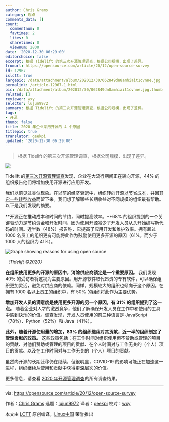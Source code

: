 ```yaml
---
author: Chris Grams
category: 观点
comments_data: []
count:
  commentnum: 0
  favtimes: 2
  likes: 0
  sharetimes: 0
  viewnum: 2800
date: '2020-12-30 06:29:00'
editorchoice: false
excerpt: 根据 Tidelift 的第三次开源管理调查，根据公司规模，出现了差异。
fromurl: https://opensource.com/article/20/12/open-source-survey
id: 12967
islctt: true
largepic: /data/attachment/album/202012/30/062849dn8amhiait1cvnne.jpg
permalink: /article-12967-1.html
pic: /data/attachment/album/202012/30/062849dn8amhiait1cvnne.jpg.thumb.jpg
related: []
reviewer: wxy
selector: lujun9972
summary: 根据 Tidelift 的第三次开源管理调查，根据公司规模，出现了差异。
tags:
- 开源
thumb: false
title: 2020 年企业采用开源的 4 个原因
titlepic: true
translator: geekpi
updated: '2020-12-30 06:29:00'
---
```



> 
> 根据 Tidelift 的第三次开源管理调查，根据公司规模，出现了差异。
> 
> 
> 


![](/data/attachment/album/202012/30/062849dn8amhiait1cvnne.jpg)


Tidelift 的[第三次开源管理调查](https://www.tidelift.com/subscription/2020-managed-open-source-survey)发现，企业在大流行期间正在转向开源，44% 的组织报告他们将增加使用开源进行应用开发。


我们以前见过类似现象。在以前的经济衰退中，组织转向开源[以节省成本](https://blog.tidelift.com/the-third-wave-of-open-source-migration?utm_source=opensource&utm_medium=referral&utm_campaign=2020-survey)，并因[其它一些转型收益](https://blog.tidelift.com/theres-one-thing-stopping-developers-from-using-open-source-even-more?utm_source=opensource&utm_medium=referral&utm_campaign=2020-survey)而留下来。我们想了解哪些长期收益对不同规模的组织最有帮助。以下是我们发现的摘要。


**开源正在推动成本和时间的节约，同时提高效率。**68% 的组织提到的一个关键驱动力是节约资金和开发时间，因为使用开源减少了开发人员从头开始编写新代码的时间。近半数（48%）报告称，它提高了应用开发和维护效率。拥有超过 1000 名员工的组织更有可能将此作为鼓励使用更多开源的原因（61%，而少于 1000 人的组织为 41%）。


![Graph showing reasons for using open source](/data/attachment/album/202012/30/062904wduoiqx16a1dddi4.png "Graph showing reasons for using open source")


*（Tidelift ©2020）*


**在组织使用更多的开源的原因中，消除供应商锁定是一个重要原因。** 我们发现 40％ 的受访者将这视为主要原因。用开源软件取代昂贵的专有软件，可以确保组织更加灵活，避免对供应商的依赖。同样，规模较大的组织也倾向于这个原因。在拥有 1000 名以上员工的组织中，有 50% 的组织将此作为主要优势。


**增加开发人员的满意度是使用更多开源的另一个原因，有 31% 的组织提到了这一点。** 随着企业对人才的激烈竞争，他们了解确保开发人员在工作中和使用的工具中感到快乐的价值。调查发现，开发人员使用的前三种语言是 JavaScript（78%）、Python（52%）和 Java（41%）。


**此外，随着开源使用量的增加，83% 的组织继续对其贡献，近一半的组织制定了管理贡献的政策。** 这些政策包括：在工作时间对组织使用但不赞助或管理的项目的贡献、对他们赞助或管理的项目的贡献、在个人时间对与工作无关的（个人）项目的贡献、以及在工作时间对与工作无关的（个人）项目的贡献。


虽然向开源的长期迁移仍在继续，但很明显，COVID-19 的影响可能正在加速这一进程，组织继续从使用和贡献中获得更深层次的价值。


更多信息，请查看 [2020 年开源管理调查](https://www.tidelift.com/subscription/2020-managed-open-source-survey)的所有调查结果。




---


via: <https://opensource.com/article/20/12/open-source-survey>


作者：[Chris Grams](https://opensource.com/users/cgrams) 选题：[lujun9972](https://github.com/lujun9972) 译者：[geekpi](https://github.com/geekpi) 校对：[wxy](https://github.com/wxy)


本文由 [LCTT](https://github.com/LCTT/TranslateProject) 原创编译，[Linux中国](https://linux.cn/) 荣誉推出